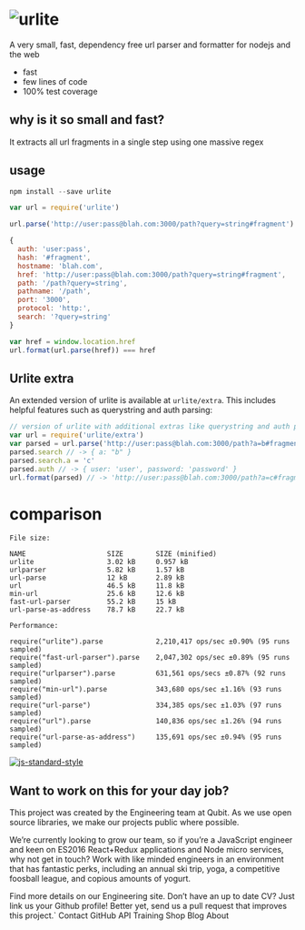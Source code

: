 # ![urlite](https://cloud.githubusercontent.com/assets/640611/11125144/30a12ab0-8960-11e5-91ba-dfb682572a6c.png)

A very small, fast, dependency free url parser and formatter for nodejs and the web

- fast
- few lines of code
- 100% test coverage

## why is it so small and fast?
It extracts all url fragments in a single step using one massive regex

## usage
```js
npm install --save urlite

var url = require('urlite')

url.parse('http://user:pass@blah.com:3000/path?query=string#fragment')

{
  auth: 'user:pass',
  hash: '#fragment',
  hostname: 'blah.com',
  href: 'http://user:pass@blah.com:3000/path?query=string#fragment',
  path: '/path?query=string',
  pathname: '/path',
  port: '3000',
  protocol: 'http:',
  search: '?query=string'
}

var href = window.location.href
url.format(url.parse(href)) === href
```

## Urlite extra
An extended version of urlite is available at `urlite/extra`. This includes helpful features such as querystring and auth parsing:

```js
// version of urlite with additional extras like querystring and auth parsing
var url = require('urlite/extra')
var parsed = url.parse('http://user:pass@blah.com:3000/path?a=b#fragment')
parsed.search // -> { a: "b" }
parsed.search.a = 'c'
parsed.auth // -> { user: 'user', password: 'password' }
url.format(parsed) // -> 'http://user:pass@blah.com:3000/path?a=c#fragment'
```

# comparison
```
File size:

NAME                    SIZE        SIZE (minified)
urlite                  3.02 kB     0.957 kB
urlparser               5.82 kB     1.57 kB
url-parse               12 kB       2.89 kB
url                     46.5 kB     11.8 kB
min-url                 25.6 kB     12.6 kB
fast-url-parser         55.2 kB     15 kB
url-parse-as-address    78.7 kB     22.7 kB
```

```
Performance:

require("urlite").parse             2,210,417 ops/sec ±0.90% (95 runs sampled)
require("fast-url-parser").parse    2,047,302 ops/sec ±0.89% (95 runs sampled)
require("urlparser").parse          631,561 ops/secs ±0.87% (92 runs sampled)
require("min-url").parse            343,680 ops/sec ±1.16% (93 runs sampled)
require("url-parse")                334,385 ops/sec ±1.03% (97 runs sampled)
require("url").parse                140,836 ops/sec ±1.26% (94 runs sampled)
require("url-parse-as-address")     135,691 ops/sec ±0.94% (95 runs sampled)
```

[![js-standard-style](https://cdn.rawgit.com/feross/standard/master/badge.svg)](https://github.com/feross/standard)



## Want to work on this for your day job?

This project was created by the Engineering team at Qubit. As we use open source libraries, we make our projects public where possible.

We’re currently looking to grow our team, so if you’re a JavaScript engineer and keen on ES2016 React+Redux applications and Node micro services, why not get in touch? Work with like minded engineers in an environment that has fantastic perks, including an annual ski trip, yoga, a competitive foosball league, and copious amounts of yogurt.

Find more details on our Engineering site. Don’t have an up to date CV? Just link us your Github profile! Better yet, send us a pull request that improves this project.`
Contact GitHub API Training Shop Blog About
